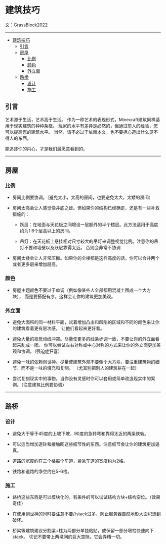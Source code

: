 # 建筑技巧

文：GrassBlock2022

-----

<!-- TOC -->
* [建筑技巧](#建筑技巧)
  * [引言](#引言)
  * [房屋](#房屋)
    * [比例](#比例)
    * [颜色](#颜色)
    * [外立面](#外立面)
  * [路桥](#路桥)
    * [设计](#设计)
    * [施工](#施工)
<!-- TOC -->

## 引言

艺术源于生活，艺术高于生活。
作为一种艺术的表现形式，Minecraft建筑同样适用于现实建筑的种种条框。
玩家的水平有差异是必然的，但通过前人的经验，您可以提高您的建筑水平。
当然，请不必过于依赖本文，也不要担心造出什么见不得人的东西。

能追逐你的内心，才是我们最愿意看到的。

-----

## 房屋

### 比例

- 房间比例要协调。（避免太小，太高的房间，也要避免太大，太矮的房间）

- 房间太高会让人感觉像井底之蛙。但如果你的结构已经确定，还是有一些补救措施的：

  - 跃层：在地面与天花板之间增设一层额外的半个楼层。此方法适用于高度约为1.6个层高以上的房间。

  - 吊灯：在天花板上悬挂相对尺寸较大的吊灯来调整视觉比例。注意你的吊灯不要和墙壁以及跃层靠得太近。
  否则会非常不协调

- 房间太矮会让人非常压抑。如果你的全楼都是这样高度的话，你可以合并两个或者更多层来增加层高。

### 颜色

- 房屋主题颜色不要过于单调（例如像某些人全部都用混凝土围成一个大方块），
而是要搭配有序，这样会让你的建筑更加美观。

### 外立面

- 避免大面积的同一材料平面，试着增加凸出和凹陷的区域和不同的颜色来让你的建筑看着更有层次感，
让他们看起来更好看。

- 避免大量的视觉动线冲突。尽量使更多的线条步调一致，不要让你的外立面看起来乱成一团。
你可以尝试左右对称或中心对称的方式来让你的外立面更加美观和协调。（强迫症狂喜）

- 避免一味的依赖创世神。尽量使建筑外观不要像个大方块，要注重建筑物的细节，而不是一味的填充和复制。
（尤其别把别人的建筑拼在一起）

- 尝试复刻现实中的事物。当你没有灵感时你可以套用或简单改造现实中的案例。（注意建筑比例要协调）

-----

## 路桥

### 设计

- 避免大于等于45度的上坡下坡，90度的急转弯和靠得太近的两条铁轨。

- 可以适当增加道砟和接触网这些细节性的东西。注意细节会让你的建筑更加逼真。

- 道路的宽度约在三个格每个车道，紧急车道的宽度约为2格。

- 铁路和道路的净空约在5-6格。

### 施工
- 路桥这些东西是可以模块化的，有条件的可以试试结构方块+结构空位。（效果奇佳）

- 在使用创世神的同时要注意不要//stack过多，防止服务器自然地形大面积遭到破坏。

- 桥梁等建筑建议分割梁+柱为两部分单独粘贴，或保留一部分墩柱快速向下stack。
切记不要带上两墩间的巨大空隙。它会弄糟一切。
